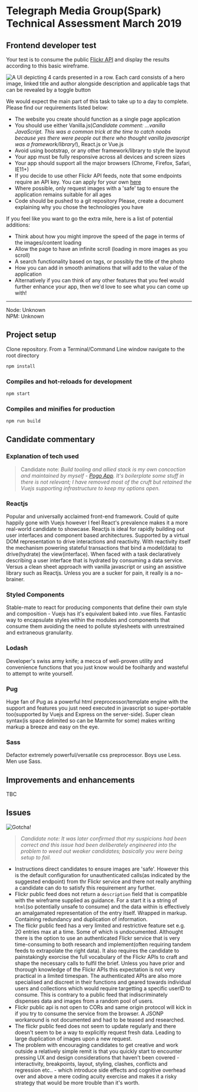 # Telegraph Media Group(Spark) Technical Assessment March 2019

## Frontend developer test

Your test is to consume the public [Flickr API](https://www.flickr.com/services/api/) and display the results according to this basic wireframe.

![A UI depicting 4 cards presented in a row. Each card consists of a hero image, linked title and author alongside description and applicable tags that can be revealed by a toggle button](https://jonathanbrincat.github.io/tmg-spark.technical-assessment/image/ref/mock.png)

We would expect the main part of this task to take up to a day to complete. Please find our requirements listed below:

+ The website you create should function as a single page application
+ You should use either Vanilla.js(*Candidate comment: ...vanilla JavaScript. This was a common trick at the time to catch noobs because yes there were people out there who thought vanilla javascript was a framework/library!*), React.js or Vue.js
+ Avoid using bootstrap, or any other framework/library to style the layout
+ Your app must be fully responsive across all devices and screen sizes
+ Your app should support all the major browsers (Chrome, Firefox, Safari, IE11+)
+ If you decide to use other Flickr API feeds, note that some endpoints require an API key. You can apply for your own [here](https://www.flickr.com/services/apps/create/apply/)
+ Where possible, only request images with a 'safe' tag to ensure the application remains suitable for all ages
+ Code  should be pushed to a git repository
Please, create a document explaining why you chose the technologies you have

If you feel like you want to go the extra mile, here is a list of potential additions:

+ Think about how you might improve the speed of the page in terms of the images/content loading
+ Allow the page to have an infinite scroll (loading in more images as you scroll)
+ A search functionality based on tags, or possibly the title of the photo
+ How you can add in smooth animations that will add to the value of the application
+ Alternatively if you can think of any other features that you feel would further enhance your app, then we'd love to see what you can come up with!

---

Node: Unknown  
NPM: Unknown

## Project setup

Clone repository. From a Terminal/Command Line window navigate to the root directory

```bash
npm install
```

### Compiles and hot-reloads for development
```bash
npm start
```

### Compiles and minifies for production
```bash
npm run build
```

## Candidate commentary

### Explanation of tech used
> Candidate note: *Build tooling and allied stack is my own concoction and maintained by myself - [Pogo App](https://github.com/pix8/pogo-app). It's boilerplate some stuff in there is not relevant; I have removed most of the cruft but retained the Vuejs supporting infrastructure to keep my options open.*

### Reactjs
Popular and universally acclaimed front-end framework. Could of quite happily gone with Vuejs however I feel React's prevalence makes it a more real-world candidate to showcase. Reactjs is ideal for rapidly building out user interfaces and component based architectures. Supported by a virtual DOM representation to drive interactions and reactivity. With reactivity itself the mechanism powering stateful transactions that bind a model(data) to drive(hydrate) the view(interface). When faced with a task declaratively describing a user interface that is hydrated by consuming a data service. Versus a clean sheet approach with vanilla javascript or using an assistive library such as Reactjs. Unless you are a sucker for pain, it really is a no-brainer.
	
### Styled Components
Stable-mate to react for producing components that define their own style and composition - Vuejs has it's equivalent baked into .vue files. Fantastic way to encapsulate styles within the modules and components that consume them avoiding the need to pollute stylesheets with unrestrained and extraneous granularity.

### Lodash
Developer's swiss army knife; a mecca of well-proven utility and convenience functions that you just know would be foolhardy and wasteful to attempt to write yourself.

### Pug
Huge fan of Pug as a powerful html preprocessor/template engine with the support and features you just need executed in javascript so super-portable too(supported by Vuejs and Express on the server-side). Super clean syntax(is space delimited so can be Marmite for some) makes writing markup a breeze and easy on the eye.

### Sass
Defactor extremely powerful/versatile css preprocessor. Boys use Less. Men use Sass.

## Improvements and enhancements
TBC

## Issues
![Gotcha!](https://jonathanbrincat.github.io/tmg-spark.technical-assessment/image/ref/issue.jpg)

> *Candidate note: It was later confirmed that my suspicions had been correct and this issue had been deliberately engineered into the problem to weed out weaker candidates; basically you were being setup to fail.*

- Instructions direct candidates to ensure images are 'safe'. However this is the default configuration for unauthenticated calls(as indicated by the suggested endpoint) from thr Flickr service and there not really anything a candidate can do to satisfy this requirement any further.
- Flickr public feed does not return a `description` field that is compatible with the wireframe supplied as guidance. For a start it is a string of `html`(so potentially unsafe to consume) and the data within is effectively an amalgamated representation of the entry itself. Wrapped in markup. Containing redundancy and duplication of information.
- The flickr public feed has a very limited and restrictive feature set e.g. 20 entries max at a time. Some of which is undocumented. Althought there is the option to use an authenticated Flickr service that is very time-consuming to both research and implement(often requiring tandem feeds to extrapolate the right data). It also requires the candidate to painstakingly exorcise the full vocabulary of the Flickr APIs to craft and shape the necessary calls to fulfil the brief. Unless you have prior and thorough knowledge of the Flickr APIs this expectation is not very practical in a limited timespan. The authenticated APIs are also more specialised and discreet in their functions and geared towards individual users and collections which would require targetting a specific userID to consume. This is contrary to a public feed that indiscriminately dispenses data and images from a random pool of users.
- Flickr public api is not open to CORs and same origin protocol will kick in if you try to consume the service from the browser. A JSONP workaround is not documented and had to be teased and researched.
- The flickr public feed does not seem to update regularly and there doesn't seem to be a way to explicitly request fresh data. Leading to large duplication of images upon a new request.
- The problem with encouraging candidates to get creative and work outside a relatively simple remit is that you quickly start to encounter pressing UX and design considerations that haven't been covered - interactivity, breakpoints, layout, styling, clashes, conflicts and regression etc.. - which introduce side effects and cognitive overhead over and above a mere coding acuity exercise and makes it a risky strategy that would be more trouble than it's worth.
